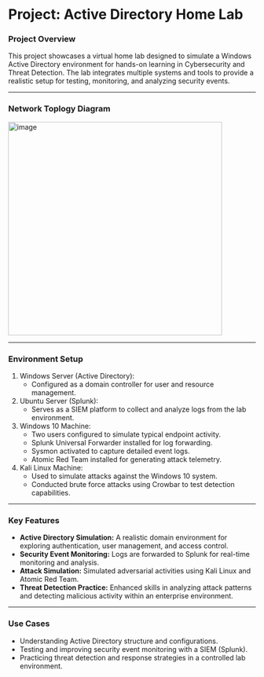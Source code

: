# Project: Active Directory Home Lab

### Project Overview
This project showcases a virtual home lab designed to simulate a Windows Active Directory environment for hands-on learning in Cybersecurity and Threat Detection. The lab integrates multiple systems and tools to provide a realistic setup for testing, monitoring, and analyzing security events.

---
### Network Toplogy Diagram
<img width="435" alt="image" src="https://github.com/user-attachments/assets/44bd68c0-cfda-4b35-98e5-5062c5c9a3d0" />

---
### Environment Setup
1. Windows Server (Active Directory):
    - Configured as a domain controller for user and resource management.
2. Ubuntu Server (Splunk):
    - Serves as a SIEM platform to collect and analyze logs from the lab environment.
3. Windows 10 Machine:
    - Two users configured to simulate typical endpoint activity.
    - Splunk Universal Forwarder installed for log forwarding.
    - Sysmon activated to capture detailed event logs.
    - Atomic Red Team installed for generating attack telemetry.
4. Kali Linux Machine:
    - Used to simulate attacks against the Windows 10 system.
    - Conducted brute force attacks using Crowbar to test detection capabilities.

---
### Key Features
- **Active Directory Simulation:** A realistic domain environment for exploring authentication, user management, and access control.
- **Security Event Monitoring:** Logs are forwarded to Splunk for real-time monitoring and analysis.
- **Attack Simulation:** Simulated adversarial activities using Kali Linux and Atomic Red Team.
- **Threat Detection Practice:** Enhanced skills in analyzing attack patterns and detecting malicious activity within an enterprise environment.

---
### Use Cases
- Understanding Active Directory structure and configurations.
- Testing and improving security event monitoring with a SIEM (Splunk).
- Practicing threat detection and response strategies in a controlled lab environment.
